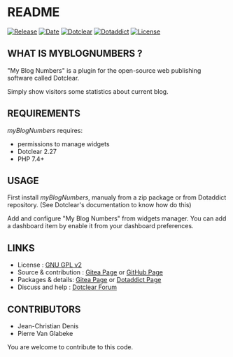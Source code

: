# README

[![Release](https://img.shields.io/badge/release-2023.08.13-a2cbe9.svg)](https://git.dotclear.watch/JcDenis/myBlogNumber/releases)
[![Date](https://img.shields.io/badge/date-2023.08.13-c44d58.svg)](https://git.dotclear.watch/JcDenis/myBlogNumber/releases)
[![Dotclear](https://img.shields.io/badge/dotclear-v2.27-137bbb.svg)](https://fr.dotclear.org/download)
[![Dotaddict](https://img.shields.io/badge/dotaddict-official-9ac123.svg)](https://plugins.dotaddict.org/dc2/details/myBlogNumber)
[![License](https://img.shields.io/github/license/JcDenis/myBlogNumber)](https://git.dotclear.watch/JcDenis/myBlogNumber/blob/master/LICENSE)

## WHAT IS MYBLOGNUMBERS ?

"My Blog Numbers" is a plugin for the open-source 
web publishing software called Dotclear.

Simply show visitors some statistics about current blog.

## REQUIREMENTS

_myBlogNumbers_ requires: 

* permissions to manage widgets
* Dotclear 2.27
* PHP 7.4+

## USAGE

First install _myBlogNumbers_, manualy from a zip package or from 
Dotaddict repository. (See Dotclear's documentation to know how do this)

Add and configure "My Blog Numbers" from widgets manager.
You can add a dashboard item by enable it from your dashboard preferences.

## LINKS

* License : [GNU GPL v2](https://www.gnu.org/licenses/old-licenses/lgpl-2.0.html)
* Source & contribution : [Gitea Page](https://git.dotclear.watch/JcDenis/myBlogNumber) or [GitHub Page](https://github.com/JcDenis/myBlogNumber)
* Packages & details: [Gitea Page](https://git.dotclear.watch/JcDenis/myBlogNumber/releases) or [Dotaddict Page](https://plugins.dotaddict.org/dc2/details/myBlogNumber)
* Discuss and help : [Dotclear Forum](http://forum.dotclear.org/viewtopic.php?id=40934)

## CONTRIBUTORS

* Jean-Christian Denis
* Pierre Van Glabeke

You are welcome to contribute to this code.

